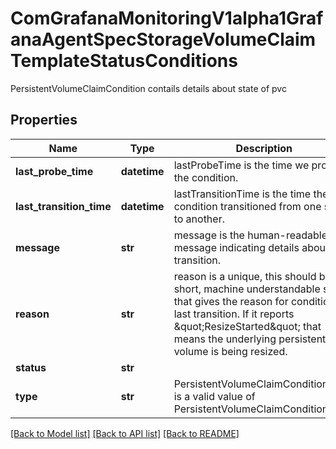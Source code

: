 # ComGrafanaMonitoringV1alpha1GrafanaAgentSpecStorageVolumeClaimTemplateStatusConditions

PersistentVolumeClaimCondition contails details about state of pvc
## Properties
Name | Type | Description | Notes
------------ | ------------- | ------------- | -------------
**last_probe_time** | **datetime** | lastProbeTime is the time we probed the condition. | [optional] 
**last_transition_time** | **datetime** | lastTransitionTime is the time the condition transitioned from one status to another. | [optional] 
**message** | **str** | message is the human-readable message indicating details about last transition. | [optional] 
**reason** | **str** | reason is a unique, this should be a short, machine understandable string that gives the reason for condition&#39;s last transition. If it reports \&quot;ResizeStarted\&quot; that means the underlying persistent volume is being resized. | [optional] 
**status** | **str** |  | 
**type** | **str** | PersistentVolumeClaimConditionType is a valid value of PersistentVolumeClaimCondition.Type | 

[[Back to Model list]](../README.md#documentation-for-models) [[Back to API list]](../README.md#documentation-for-api-endpoints) [[Back to README]](../README.md)



